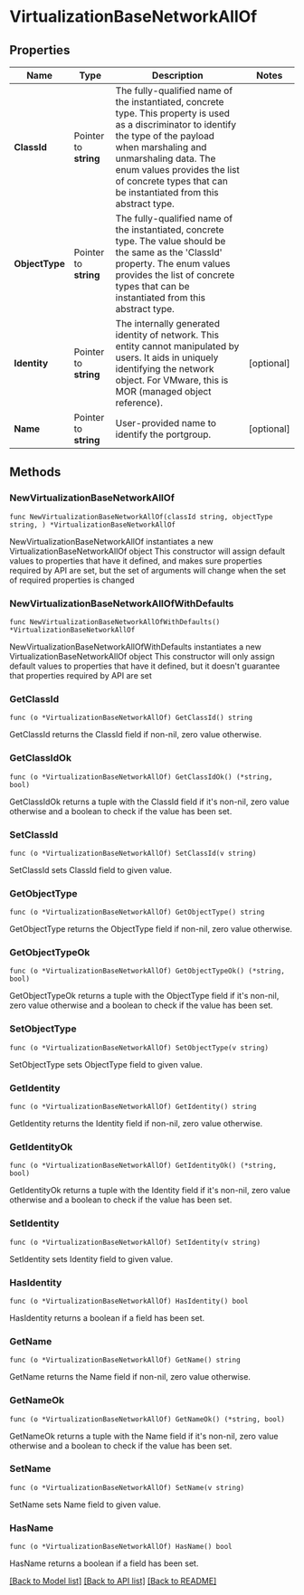 # VirtualizationBaseNetworkAllOf

## Properties

Name | Type | Description | Notes
------------ | ------------- | ------------- | -------------
**ClassId** | Pointer to **string** | The fully-qualified name of the instantiated, concrete type. This property is used as a discriminator to identify the type of the payload when marshaling and unmarshaling data. The enum values provides the list of concrete types that can be instantiated from this abstract type. | 
**ObjectType** | Pointer to **string** | The fully-qualified name of the instantiated, concrete type. The value should be the same as the &#39;ClassId&#39; property. The enum values provides the list of concrete types that can be instantiated from this abstract type. | 
**Identity** | Pointer to **string** | The internally generated identity of network. This entity cannot manipulated by users. It aids in uniquely identifying the network object. For VMware, this is MOR (managed object reference). | [optional] 
**Name** | Pointer to **string** | User-provided name to identify the portgroup. | [optional] 

## Methods

### NewVirtualizationBaseNetworkAllOf

`func NewVirtualizationBaseNetworkAllOf(classId string, objectType string, ) *VirtualizationBaseNetworkAllOf`

NewVirtualizationBaseNetworkAllOf instantiates a new VirtualizationBaseNetworkAllOf object
This constructor will assign default values to properties that have it defined,
and makes sure properties required by API are set, but the set of arguments
will change when the set of required properties is changed

### NewVirtualizationBaseNetworkAllOfWithDefaults

`func NewVirtualizationBaseNetworkAllOfWithDefaults() *VirtualizationBaseNetworkAllOf`

NewVirtualizationBaseNetworkAllOfWithDefaults instantiates a new VirtualizationBaseNetworkAllOf object
This constructor will only assign default values to properties that have it defined,
but it doesn't guarantee that properties required by API are set

### GetClassId

`func (o *VirtualizationBaseNetworkAllOf) GetClassId() string`

GetClassId returns the ClassId field if non-nil, zero value otherwise.

### GetClassIdOk

`func (o *VirtualizationBaseNetworkAllOf) GetClassIdOk() (*string, bool)`

GetClassIdOk returns a tuple with the ClassId field if it's non-nil, zero value otherwise
and a boolean to check if the value has been set.

### SetClassId

`func (o *VirtualizationBaseNetworkAllOf) SetClassId(v string)`

SetClassId sets ClassId field to given value.


### GetObjectType

`func (o *VirtualizationBaseNetworkAllOf) GetObjectType() string`

GetObjectType returns the ObjectType field if non-nil, zero value otherwise.

### GetObjectTypeOk

`func (o *VirtualizationBaseNetworkAllOf) GetObjectTypeOk() (*string, bool)`

GetObjectTypeOk returns a tuple with the ObjectType field if it's non-nil, zero value otherwise
and a boolean to check if the value has been set.

### SetObjectType

`func (o *VirtualizationBaseNetworkAllOf) SetObjectType(v string)`

SetObjectType sets ObjectType field to given value.


### GetIdentity

`func (o *VirtualizationBaseNetworkAllOf) GetIdentity() string`

GetIdentity returns the Identity field if non-nil, zero value otherwise.

### GetIdentityOk

`func (o *VirtualizationBaseNetworkAllOf) GetIdentityOk() (*string, bool)`

GetIdentityOk returns a tuple with the Identity field if it's non-nil, zero value otherwise
and a boolean to check if the value has been set.

### SetIdentity

`func (o *VirtualizationBaseNetworkAllOf) SetIdentity(v string)`

SetIdentity sets Identity field to given value.

### HasIdentity

`func (o *VirtualizationBaseNetworkAllOf) HasIdentity() bool`

HasIdentity returns a boolean if a field has been set.

### GetName

`func (o *VirtualizationBaseNetworkAllOf) GetName() string`

GetName returns the Name field if non-nil, zero value otherwise.

### GetNameOk

`func (o *VirtualizationBaseNetworkAllOf) GetNameOk() (*string, bool)`

GetNameOk returns a tuple with the Name field if it's non-nil, zero value otherwise
and a boolean to check if the value has been set.

### SetName

`func (o *VirtualizationBaseNetworkAllOf) SetName(v string)`

SetName sets Name field to given value.

### HasName

`func (o *VirtualizationBaseNetworkAllOf) HasName() bool`

HasName returns a boolean if a field has been set.


[[Back to Model list]](../README.md#documentation-for-models) [[Back to API list]](../README.md#documentation-for-api-endpoints) [[Back to README]](../README.md)


